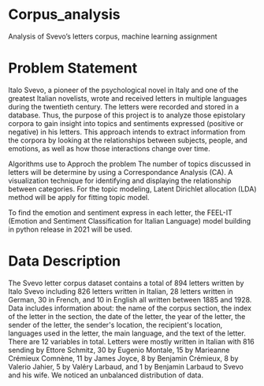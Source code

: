 # Corpus_analysis
Analysis of Svevo’s letters corpus, machine learning assignment 

# Problem Statement 
Italo Svevo, a pioneer of the psychological novel in Italy and one of the greatest Italian novelists, wrote and received letters in multiple languages during the twentieth century. The letters were recorded and stored in a database. Thus, the purpose of this project is to analyze those epistolary corpora to gain insight into topics and sentiments expressed (positive or negative) in his letters. This approach intends to extract information from the corpora by looking at the relationships between subjects, people, and emotions, as well as how those interactions change over time.

Algorithms use to Approch the problem 
The number of topics discussed in letters will be determine by using a Correspondance Analysis (CA). A visualization technique for identifying and displaying the relationship between categories. For the topic modeling, Latent Dirichlet allocation (LDA) method  will be apply for fitting topic model. 

To find the emotion and sentiment express in each letter, the FEEL-IT (Emotion and Sentiment Classification for Italian Language) model building in python release in 2021 will be used.

# Data Description

The Svevo letter corpus dataset contains a total of 894 letters written by Italo Svevo including 826 letters written in Italian, 28 letters written in German, 30 in French, and 10 in English all written between 1885 and 1928. Data includes information about: the name of the corpus section, the index of the letter in the section, the date of the letter, the year of the letter, the sender of the letter, the sender's location, the recipient's location, languages used in the letter, the main language, and the text of the letter. There are 12 variables in total. Letters were mostly written in Italian with 816 sending by Ettore Schmitz, 30 by Eugenio Montale, 15 by Marieanne Crémieux Comnène, 11 by James Joyce, 8 by Benjamin Crémieux, 8 by Valerio Jahier, 5 by Valéry Larbaud, and 1  by Benjamin Larbaud to Svevo and his wife. We noticed an unbalanced distribution of data.  
